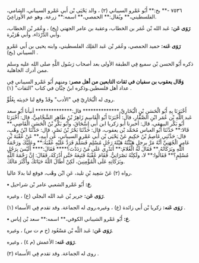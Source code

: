 ٧٥٣٦ -** بخ:** أَبُو عَمْرو السيباني (٢) ، والد يَحْيَى بْن أَبي عَمْرو السيباني، الشامي، الفلسطيني،** ويُقال:** الحمصي،** اسمه:** زرعة. وهو عم الأَوزاعِيّ.

**رَوَى عَن:** عَبد الله بْن عُمَر بن الخطاب، وعقبة بن عامر الجهني (بخ) ، وعُمَر بْن الخطاب، وأَبي الدَّرْدَاء، وأبي هُرَيْرة.

**رَوَى عَنه:** حميد الحمصي، وعُمَر بْن عَبد المَلِك الفلسطيني، وابنه يحيى بن أَبي عَمْرو السيباني (بخ) .

ذكره أَبُو الحسن بْن سميع فِي الطبقة الأولى بعد أصحاب رَسُول اللَّهِ صلى الله عليه وسلم ممن أدرك الجاهلية.

**وَقَال يعقوب بن سفيان في ثقات التابعين من أهل مصر:** ومنهم أَبُو عَمْرو السيباني فِي عداد أهل فلسطين.وذكره ابنُ حِبَّان في كتاب "الثقات" (١) .

روى له الْبُخَارِيّ فِي "الأدب" وقَدْ وقع لنا حَدِيثه بِعُلُوٍّ.

أَخْبَرَنَا بِهِ أَبُو الْحَسَنِ بْنِ الْبُخَارِيِّ،************** قال:************** أنبأنا أَبُو سعد عَبد اللَّهِ بْن عُمَر ابْنِ الصَّفَّارِ، قال: أَخْبَرَنَا أَبُو الْقَاسِمِ زَاهِرُ بْنُ طَاهِرٍ الشَّحَّامِيُّ، قال: أَخْبَرَنَا أَبُو بَكْر البيهقي، قال: أخبرنا أبو زكريا ابن أَبي إِسْحَاقَ، وأَبُو بَكْرِ بْنُ الْحَسَنِ الْقَاضِي،** قَالا:** حَدَّثَنَا أَبُو العباس مُحَمَّد بْن يعقوب، قال: حَدَّثَنَا بَحْرُ بْنُ نَصْرٍ، قال: حَدَّثَنَا ابْنُ وهْبٍ، قال: حَدَّثَنِي عَاصِمُ بْنُ حَكِيمٍ عَنْ يَحْيَى بْن أَبي عَمْرو السيباني، عَن أَبِيهِ،** عَنْ عُقْبَةَ بْنِ عَامِرٍ الْجُهَنِيِّ أَنَّهُ مَرَّ برجلٍ هَيْئَتُهُ هَيْئَةَ رَجُلٍ مُسْلِمٍ فَسَلَّمَ فَرَدَّ عَلَيْهِ عُقْبَةُ:** وعَلَيْكَ ورَحْمَةُ اللَّهِ وبَرَكَاتُهُ.** فَقَالَ لَهُ الْغُلامُ:** أَتَدْرِي عَلَى مَنْ رَدَدْتَ؟**** فَقَالَ:**** أَلَيْسَ بِرَجُلٍ مُسْلِمٍ؟** فَقَالُوا:** لا، ولَكِنَّهُ نَصْرَانِيٌّ. فَقَامَ عُقْبَةُ فَتَبِعَهُ حَتَّى أَدْرَكَهُ، فَقَالَ: إِنَّ رَحْمَةَ اللَّهِ وبَرَكَاتِهِ عَلَى الْمُؤْمِنِينَ، لَكِنْ أَطَالَ اللَّهُ حَيَاتَكَ وأَكْثَرَ مَالَكَ.

رواه (٢) عَنْ سَعِيد بْنِ تليد، عَنِ ابْن وهْب، فوقع لنا بدلا عاليا.

**• ع:** أَبُو عَمْرو الشعبي عامر بْن شراحيل.

**رَوَى عَن:** جرير بْن عَبد الله البجلي (ع) ، وغيره.

**رَوَى عَنه:** زكريا بْن أَبي زائدة (ع) ، وغيره.روى له الجماعة. وقد تقدم فِي الأَسماء (١) .

**• ع:** أَبُو عَمْرو الشيباني الكوفي،** اسمه:** سعد بْن إياس.

**رَوَى عَن:** عَبد اللَّه بْن مَسْعُود (خ م ت س) ، وغيره.

**رَوَى عَنه:** الأعمش (م ٤) ، وغيره.

روى له الجماعة. وقد تقدم فِي الأَسماء (٢) .